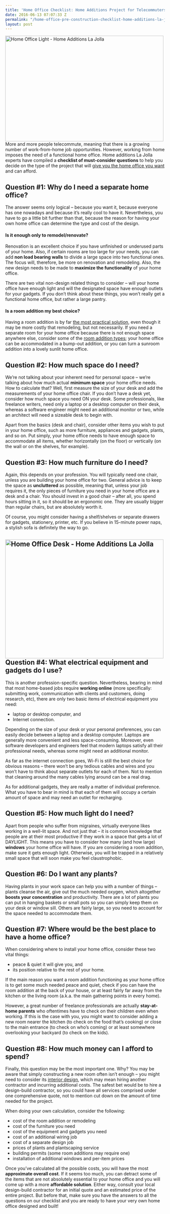 ```yaml
---
title: 'Home Office Checklist: Home Additions Project for Telecommuters'
date: 2016-06-13 07:07:33 Z
permalink: "/home-office-pre-construction-checklist-home-additions-la-jolla-project-for-telecommuters/"
layout: post
---
```


<img class="alignright wp-image-3081 size-full" src="http://murraylampert.com/wp-content/uploads/Home-Office-Light-Home-Additions-La-Jolla.jpg" alt="Home Office Light - Home Additions La Jolla" width="500" height="333" />More and more people telecommute, meaning that there is a growing number of work-from-home job opportunities. However, working from home imposes the need of a functional home office. Home additions La Jolla experts have compiled a <strong>checklist of must-consider questions</strong> to help you decide on the type of the project that will <a href="http://murraylampert.com">give you the home office you want</a> and can afford.
<h2>Question #1: Why do I need a separate home office?</h2>
The answer seems only logical – because you want it, because everyone has one nowadays and because it’s really cool to have it. Nevertheless, you have to go a little bit further than that, because the reason for having your own home office can determine the type and cost of the design.
<h4>Is it enough only to remodel/renovate?</h4>
Renovation is an excellent choice if you have unfinished or underused parts of your home. Also, if certain rooms are too large for your needs, you can add <strong>non load bearing walls</strong> to divide a large space into two functional ones. The focus will, therefore, be more on renovation and remodeling. Also, the new design needs to be made to <strong>maximize the functionality</strong> of your home office.

There are two vital non-design related things to consider – will your home office have enough light and will the designated space have enough outlets for your gadgets. If you don’t think about these things, you won’t really get a functional home office, but rather a large pantry.
<h4>Is a room addition my best choice?</h4>
Having a room addition is by far <a href="http://murraylampert.com/san-diego-room-additions/">the most practical solution</a>, even though it may be more costly that remodeling, but not necessarily. If you need a separate room for your home office because there is not enough space anywhere else, consider some of the <a href="http://murraylampert.com/home-additions-bonita-basic-types-and-concrete-examples/">room addition types</a>; your home office can be accommodated in a bump-out addition, or you can turn a sunroom addition into a lovely sunlit home office.
<h2>Question #2: How much space do I need?</h2>
We’re not talking about your inherent need for personal space – we’re talking about how much actual <strong>minimum space</strong> your home office needs. How to calculate that? Well, first measure the size of your desk and add the measurements of your home office chair. If you don’t have a desk yet, consider how much space you need ON your desk. Some professionals, like freelance writers, need only a laptop or a desktop computer on their desk, whereas a software engineer might need an additional monitor or two, while an architect will need a sizeable desk to begin with.

Apart from the basics (desk and chair), consider other items you wish to put in your home office, such as more furniture, appliances and gadgets, plants, and so on. Put simply, your home office needs to have enough space to accommodate all items, whether horizontally (on the floor) or vertically (on the wall or on the shelves, for example).
<h2>Question #3: How much furniture do I need?</h2>
Again, this depends on your profession. You will typically need one chair, unless you are building your home office for two. General advice is to keep the space as <strong>uncluttered</strong> as possible, meaning that, unless your job requires it, the only pieces of furniture you need in your home office are a desk and a chair. You should invest in a good chair – after all, you spend hours sitting in it, so it should be an ergonomic one. They are usually bigger than regular chairs, but are absolutely worth it.

Of course, you might consider having a shelf/shelves or separate drawers for gadgets, stationery, printer, etc. If you believe in 15-minute power naps, a stylish sofa is definitely the way to go.
<h2><img class="alignright wp-image-3082 size-full" src="http://murraylampert.com/wp-content/uploads/Home-Office-Desk-Home-Additions-La-Jolla.jpg" alt="Home Office Desk - Home Additions La Jolla" width="500" height="375" />Question #4: What electrical equipment and gadgets do I use?</h2>
This is another profession-specific question. Nevertheless, bearing in mind that most home-based jobs require <strong>working online</strong> (more specifically: submitting work, communication with clients and customers, doing research, etc), there are only two basic items of electrical equipment you need:
<ul>
 	<li>laptop or desktop computer, and</li>
 	<li>Internet connection.</li>
</ul>
Depending on the size of your desk or your personal preferences, you can easily decide between a laptop and a desktop computer. Laptops are generally more convenient and less space-consuming. Moreover, even software developers and engineers feel that modern laptops satisfy all their professional needs, whereas some might need an additional monitor.

As far as the internet connection goes, Wi-Fi is still the best choice for obvious reasons – there won’t be any tedious cables and wires and you won’t have to think about separate outlets for each of them. Not to mention that cleaning around the many cables lying around can be a real drag.

As for additional gadgets, they are really a matter of individual preference. What you have to bear in mind is that each of them will occupy a certain amount of space and may need an outlet for recharging.
<h2>Question #5: How much light do I need?</h2>
Apart from people who suffer from migraines, virtually everyone likes working in a well-lit space. And not just that – it is common knowledge that people are at their most productive if they work in a space that gets a lot of DAYLIGHT. This means you have to consider how many (and how large) <strong>windows</strong> your home office will have. If you are considering a room addition, make sure it gets enough light. Otherwise, you will be trapped in a relatively small space that will soon make you feel claustrophobic.
<h2>Question #6: Do I want any plants?</h2>
Having plants in your work space can help you with a number of things – plants cleanse the air, give out the much needed oxygen, which altogether <strong>boosts your concentration</strong> and productivity. There are a lot of plants you can put in hanging baskets or small pots so you can simply keep them on your desk or window sill. Others are fairly large, so you need to account for the space needed to accommodate them.
<h2>Question #7: Where would be the best place to have a home office?</h2>
When considering where to install your home office, consider these two vital things:
<ul>
 	<li>peace &amp; quiet it will give you, and</li>
 	<li>its position relative to the rest of your home.</li>
</ul>
If the main reason you want a room addition functioning as your home office is to get some much needed peace and quiet, check if you can have the room addition at the back of your house, or at least fairly far away from the kitchen or the living room (a.k.a. the main gathering points in every home).

However, a great number of freelance professionals are actually <strong>stay-at-home parents</strong> who oftentimes have to check on their children even when working. If this is the case with you, you might want to consider adding a new room nearer the kitchen (to check on the food that’s cooking) or close to the main entrance (to check on who’s coming) or at least somewhere overlooking your backyard (to check on the kids).
<h2>Question #8: How much money can I afford to spend?</h2>
Finally, this question may be the most important one. Why? You may be aware that simply constructing a new room often isn’t enough – you might need to consider its <a href="http://murraylampert.com/san-diego-home-design-serivces/">interior design</a>, which may mean hiring another contractor and incurring additional costs. The safest bet would be to hire a design-build contractor, so you could have all services comprised under one comprehensive quote, not to mention cut down on the amount of time needed for the project.

When doing your own calculation, consider the following:
<ul>
 	<li>cost of the room addition or remodeling</li>
 	<li>cost of the furniture you need</li>
 	<li>cost of the equipment and gadgets you need</li>
 	<li>cost of an additional wiring job</li>
 	<li>cost of a separate design job</li>
 	<li>prices of plants and plantscaping service</li>
 	<li>building permits (some room additions may require one)</li>
 	<li>installation of additional windows and per-item prices</li>
</ul>
Once you’ve calculated all the possible costs, you will have the most <strong>approximate overall cost</strong>. If it seems too much, you can detract some of the items that are not absolutely essential to your home office and you will come up with a more <strong>affordable solution</strong>. Either way, consult your local design-build contractor for an initial quote and an estimated price of the entire project. But before that, make sure you have the answers to all the questions on our checklist and you are ready to have your very own home office designed and built!

&nbsp;

&nbsp;

&nbsp;

&nbsp;
